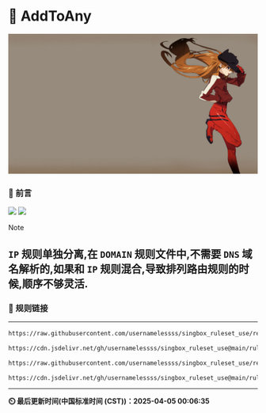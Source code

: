 
# 🧸 AddToAny
![](https://raw.githubusercontent.com/usernamelessss/picture-bed/main/images/202504042256831.jpg)
### 📣 前言
![](https://shields.io/badge/-移除重复规则-ff69b4) ![](https://shields.io/badge/-IP&nbsp;规则单独存放不与&nbsp;DOMAIN&nbsp;等混合-green)
> [!NOTE]
**`IP` 规则单独分离,在 `DOMAIN` 规则文件中,不需要 `DNS` 域名解析的,如果和 `IP` 规则混合,导致排列路由规则的时候,顺序不够灵活.**
---

###  🔗 规则链接
---

```url
https://raw.githubusercontent.com/usernamelessss/singbox_ruleset_use/refs/heads/main/rule/AddToAny/AddToAny_No_IP.json
```

```url
https://cdn.jsdelivr.net/gh/usernamelessss/singbox_ruleset_use@main/rule/AddToAny/AddToAny_No_IP.json
```

```url
https://raw.githubusercontent.com/usernamelessss/singbox_ruleset_use/refs/heads/main/rule/AddToAny/AddToAny_No_IP.srs
```

```url
https://cdn.jsdelivr.net/gh/usernamelessss/singbox_ruleset_use@main/rule/AddToAny/AddToAny_No_IP.srs
```

---
**⏲️ 最后更新时间(中国标准时间 (CST))：2025-04-05 00:06:35**